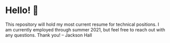 # Hello! 👋
This repository will hold my most current resume for technical positions. I am currently employed through summer 2021, but feel free to reach out with any questions. Thank you!
– Jackson Hall
